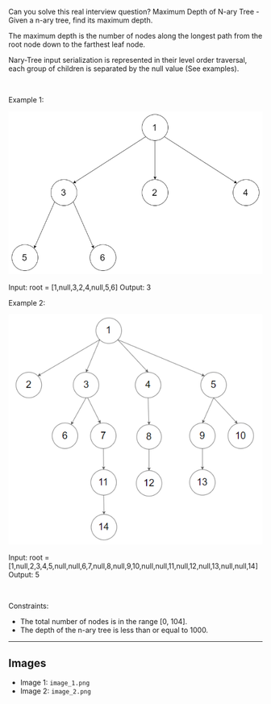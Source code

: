 Can you solve this real interview question? Maximum Depth of N-ary Tree - Given a n-ary tree, find its maximum depth.

The maximum depth is the number of nodes along the longest path from the root node down to the farthest leaf node.

Nary-Tree input serialization is represented in their level order traversal, each group of children is separated by the null value (See examples).

 

Example 1:

![Example 1](./image_1.png)


Input: root = [1,null,3,2,4,null,5,6]
Output: 3


Example 2:

![Example 2](./image_2.png)


Input: root = [1,null,2,3,4,5,null,null,6,7,null,8,null,9,10,null,null,11,null,12,null,13,null,null,14]
Output: 5


 

Constraints:

 * The total number of nodes is in the range [0, 104].
 * The depth of the n-ary tree is less than or equal to 1000.

---

## Images

- Image 1: `image_1.png`
- Image 2: `image_2.png`
